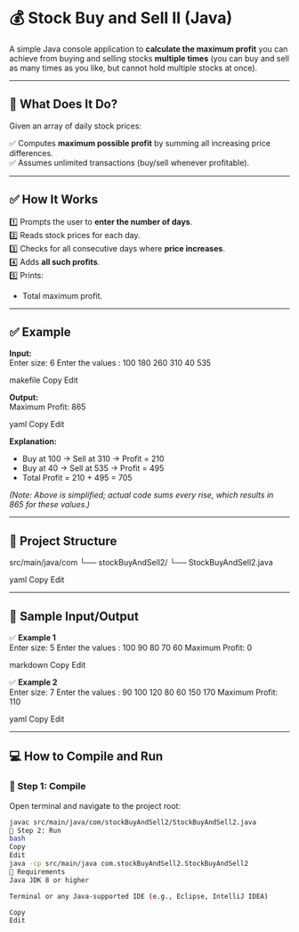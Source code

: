 # 💰 Stock Buy and Sell II (Java)

A simple Java console application to **calculate the maximum profit** you can achieve from buying and selling stocks **multiple times** (you can buy and sell as many times as you like, but cannot hold multiple stocks at once).

---

## 📘 What Does It Do?

Given an array of daily stock prices:

✅ Computes **maximum possible profit** by summing all increasing price differences.  
✅ Assumes unlimited transactions (buy/sell whenever profitable).  

---

## ✅ How It Works

1️⃣ Prompts the user to **enter the number of days**.  
2️⃣ Reads stock prices for each day.  
3️⃣ Checks for all consecutive days where **price increases**.  
4️⃣ Adds **all such profits**.  
5️⃣ Prints:
   - Total maximum profit.

---

## ✅ Example

**Input:**  
Enter size:
6
Enter the values :
100 180 260 310 40 535

makefile
Copy
Edit

**Output:**  
Maximum Profit: 865

yaml
Copy
Edit

**Explanation:**  
- Buy at 100 → Sell at 310 → Profit = 210  
- Buy at 40 → Sell at 535 → Profit = 495  
- Total Profit = 210 + 495 = 705  

*(Note: Above is simplified; actual code sums every rise, which results in 865 for these values.)*

---

## 📂 Project Structure

src/main/java/com
└── stockBuyAndSell2/
└── StockBuyAndSell2.java

yaml
Copy
Edit

---

## 🧪 Sample Input/Output

✅ **Example 1**  
Enter size:
5
Enter the values :
100 90 80 70 60
Maximum Profit: 0

markdown
Copy
Edit

✅ **Example 2**  
Enter size:
7
Enter the values :
90 100 120 80 60 150 170
Maximum Profit: 110

yaml
Copy
Edit

---

## 💻 How to Compile and Run

### 📍 Step 1: Compile

Open terminal and navigate to the project root:

```bash
javac src/main/java/com/stockBuyAndSell2/StockBuyAndSell2.java
📍 Step 2: Run
bash
Copy
Edit
java -cp src/main/java com.stockBuyAndSell2.StockBuyAndSell2
📎 Requirements
Java JDK 8 or higher

Terminal or any Java-supported IDE (e.g., Eclipse, IntelliJ IDEA)

Copy
Edit
